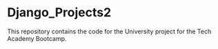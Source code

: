 # Django_Projects2
This repository contains the code for the University project for the Tech Academy Bootcamp. 
